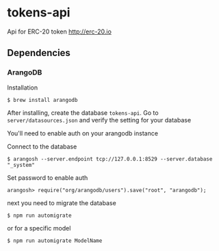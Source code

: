 # tokens-api
Api for ERC-20 token http://erc-20.io

## Dependencies

### ArangoDB

Installation

```
$ brew install arangodb
```


After installing, create the database `tokens-api`. Go to `server/datasources.json` and verify the setting for your database 

You'll need to enable auth on your arangodb instance 

Connect to the database

```
$ arangosh --server.endpoint tcp://127.0.0.1:8529 --server.database "_system"
```

Set password to enable auth

```
arangosh> require("org/arangodb/users").save("root", "arangodb");
```

next you need to migrate the database

```
$ npm run automigrate
```

or for a specific model


```
$ npm run automigrate ModelName
```
